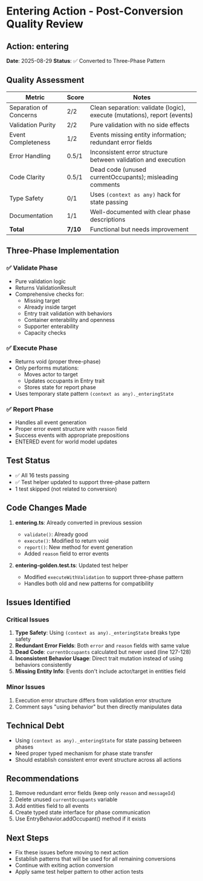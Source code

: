 # Entering Action - Post-Conversion Quality Review

## Action: entering
**Date**: 2025-08-29
**Status**: ✅ Converted to Three-Phase Pattern

## Quality Assessment

| Metric | Score | Notes |
|--------|-------|-------|
| Separation of Concerns | 2/2 | Clean separation: validate (logic), execute (mutations), report (events) |
| Validation Purity | 2/2 | Pure validation with no side effects |
| Event Completeness | 1/2 | Events missing entity information; redundant error fields |
| Error Handling | 0.5/1 | Inconsistent error structure between validation and execution |
| Code Clarity | 0.5/1 | Dead code (unused currentOccupants); misleading comments |
| Type Safety | 0/1 | Uses `(context as any)` hack for state passing |
| Documentation | 1/1 | Well-documented with clear phase descriptions |
| **Total** | **7/10** | Functional but needs improvement |

## Three-Phase Implementation

### ✅ Validate Phase
- Pure validation logic
- Returns ValidationResult
- Comprehensive checks for:
  - Missing target
  - Already inside target
  - Entry trait validation with behaviors
  - Container enterability and openness
  - Supporter enterability
  - Capacity checks

### ✅ Execute Phase
- Returns void (proper three-phase)
- Only performs mutations:
  - Moves actor to target
  - Updates occupants in Entry trait
  - Stores state for report phase
- Uses temporary state pattern `(context as any)._enteringState`

### ✅ Report Phase
- Handles all event generation
- Proper error event structure with `reason` field
- Success events with appropriate prepositions
- ENTERED event for world model updates

## Test Status
- ✅ All 16 tests passing
- ✅ Test helper updated to support three-phase pattern
- 1 test skipped (not related to conversion)

## Code Changes Made
1. **entering.ts**: Already converted in previous session
   - `validate()`: Already good
   - `execute()`: Modified to return void
   - `report()`: New method for event generation
   - Added `reason` field to error events

2. **entering-golden.test.ts**: Updated test helper
   - Modified `executeWithValidation` to support three-phase pattern
   - Handles both old and new patterns for compatibility

## Issues Identified

### Critical Issues
1. **Type Safety**: Using `(context as any)._enteringState` breaks type safety
2. **Redundant Error Fields**: Both `error` and `reason` fields with same value
3. **Dead Code**: `currentOccupants` calculated but never used (line 127-128)
4. **Inconsistent Behavior Usage**: Direct trait mutation instead of using behaviors consistently
5. **Missing Entity Info**: Events don't include actor/target in entities field

### Minor Issues
1. Execution error structure differs from validation error structure
2. Comment says "using behavior" but then directly manipulates data

## Technical Debt
- Using `(context as any)._enteringState` for state passing between phases
- Need proper typed mechanism for phase state transfer
- Should establish consistent error event structure across all actions

## Recommendations
1. Remove redundant error fields (keep only `reason` and `messageId`)
2. Delete unused `currentOccupants` variable
3. Add entities field to all events
4. Create typed state interface for phase communication
5. Use EntryBehavior.addOccupant() method if it exists

## Next Steps
- Fix these issues before moving to next action
- Establish patterns that will be used for all remaining conversions
- Continue with exiting action conversion
- Apply same test helper pattern to other action tests
